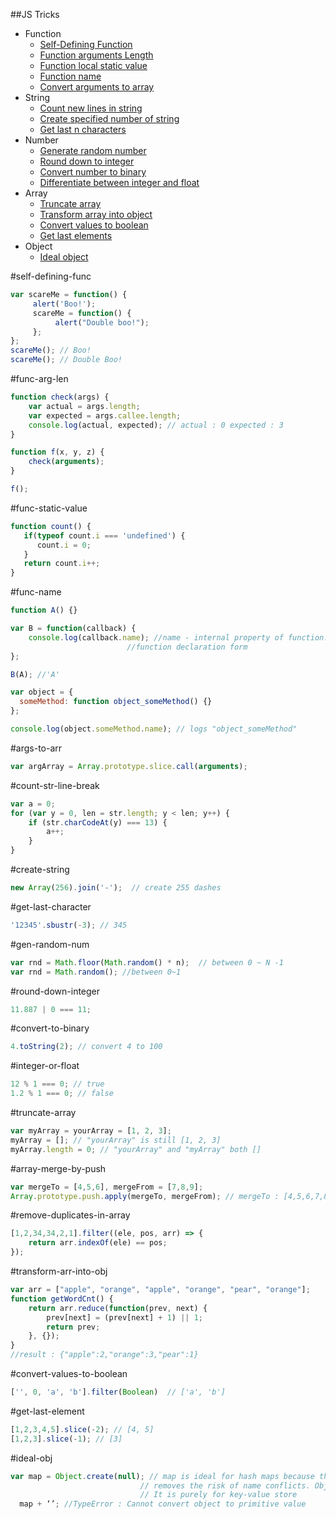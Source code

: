 ##JS Tricks

* Function
  * [Self-Defining Function](#self-defining-func)
  * [Function arguments Length](#func-arg-len)
  * [Function local static value](#func-static-value)
  * [Function name](#func-name)
  * [Convert arguments to array](#args-to-arr)
* String
  * [Count new lines in string](#count-str-line-break)
  * [Create specified number of string](#create-string)
  * [Get last n characters](#get-last-character)
* Number
  * [Generate random number](#gen-random-num)
  * [Round down to integer](#round-down-integer)
  * [Convert number to binary](#convert-to-binary)
  * [Differentiate between integer and float](#integer-or-float)
* Array
  * [Truncate array](#truncate-array)
  * [Transform array into object](#transform-arr-into-obj)
  * [Convert values to boolean](#convert-values-to-boolean)
  * [Get last elements](#get-last-element)
* Object
  * [Ideal object](#ideal-obj)

#self-defining-func
```javascript
var scareMe = function() {
     alert('Boo!');
     scareMe = function() {
     	  alert("Double boo!");
     };
};
scareMe(); // Boo!
scareMe(); // Double Boo!
```

#func-arg-len
```javascript
function check(args) {
    var actual = args.length;
    var expected = args.callee.length;
    console.log(actual, expected); // actual : 0 expected : 3
}

function f(x, y, z) {
    check(arguments);
}

f();
```

#func-static-value
```javascript
function count() {
   if(typeof count.i === 'undefined') {
      count.i = 0;
   } 
   return count.i++;
}
```

#func-name
```javascript
function A() {}

var B = function(callback) {
    console.log(callback.name); //name - internal property of function. Only available in 
                          //function declaration form	     
};

B(A); //'A'

var object = {
  someMethod: function object_someMethod() {}
};

console.log(object.someMethod.name); // logs "object_someMethod"
```

#args-to-arr
```javascript
var argArray = Array.prototype.slice.call(arguments);
```

#count-str-line-break
```javascript
var a = 0;
for (var y = 0, len = str.length; y < len; y++) {
    if (str.charCodeAt(y) === 13) {
        a++;
    }
}
```

#create-string
```javascript
new Array(256).join('-');  // create 255 dashes
```

#get-last-character
```javascript
'12345'.sbustr(-3); // 345
```

#gen-random-num
```javascript
var rnd = Math.floor(Math.random() * n);  // between 0 ~ N -1
var rnd = Math.random(); //between 0~1
```

#round-down-integer
```javascript
11.887 | 0 === 11; 
```

#convert-to-binary
```javascript
4.toString(2); // convert 4 to 100
```

#integer-or-float
```javascript
12 % 1 === 0; // true
1.2 % 1 === 0; // false
```

#truncate-array
```javascript
var myArray = yourArray = [1, 2, 3];
myArray = []; // "yourArray" is still [1, 2, 3]
myArray.length = 0; // "yourArray" and "myArray" both []
```

#array-merge-by-push
```javascript
var mergeTo = [4,5,6], mergeFrom = [7,8,9];
Array.prototype.push.apply(mergeTo, mergeFrom); // mergeTo : [4,5,6,7,8,9]
```

#remove-duplicates-in-array
```javascript
[1,2,34,34,2,1].filter((ele, pos, arr) => {
	return arr.indexOf(ele) == pos;
});
```

#transform-arr-into-obj
```javascript
var arr = ["apple", "orange", "apple", "orange", "pear", "orange"];
function getWordCnt() {
    return arr.reduce(function(prev, next) {
        prev[next] = (prev[next] + 1) || 1;
        return prev;
    }, {});
}
//result : {"apple":2,"orange":3,"pear":1}
```

#convert-values-to-boolean
```javascript
['', 0, 'a', 'b'].filter(Boolean)  // ['a', 'b']
```

#get-last-element
```javascript
[1,2,3,4,5].slice(-2); // [4, 5]
[1,2,3].slice(-1); // [3]
```

#ideal-obj 
```javascript
var map = Object.create(null); // map is ideal for hash maps because the absence of a [[Prototype]] 
                             // removes the risk of name conflicts. Object is completely void of any methods or properties 
                             // It is purely for key-value store 
  map + ‘’; //TypeError : Cannot convert object to primitive value
```

